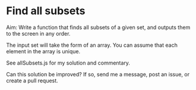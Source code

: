 # Find all subsets

Aim: Write a function that finds all subsets of a given set,
and outputs them to the screen in any order.

The input set will take the form of an array. You can assume
that each element in the array is unique.

See allSubsets.js for my solution and commentary.

Can this solution be improved? If so, send me a message, post an issue, or create a pull request.
